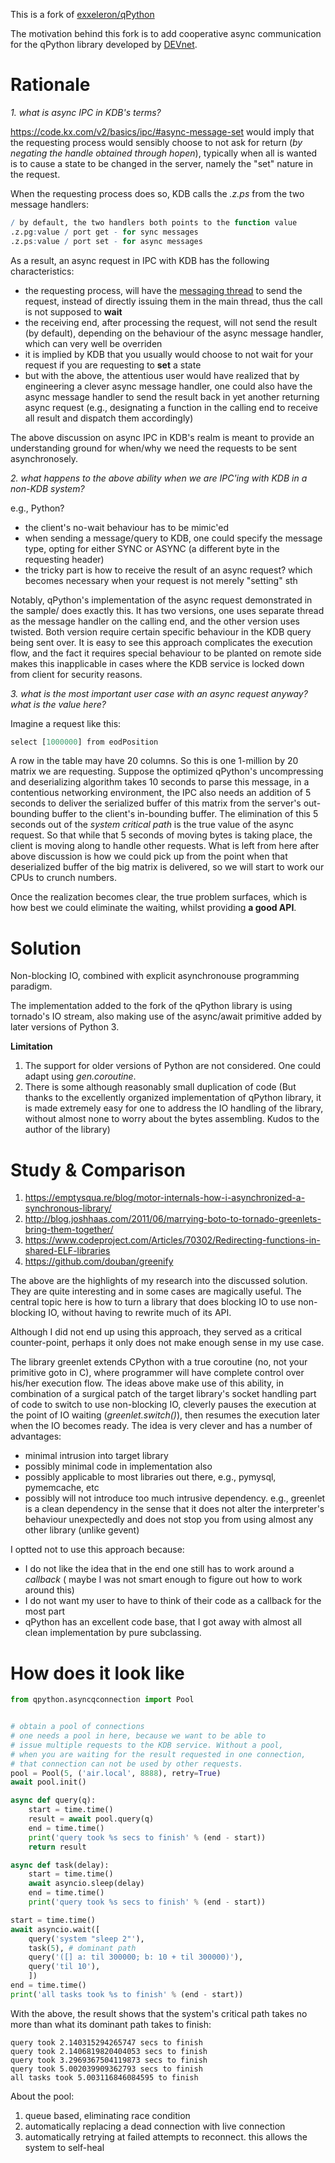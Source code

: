 This is a fork of [exxeleron/qPython](https://github.com/exxeleron/qPython)

The motivation behind this fork is to add cooperative async communication for
the qPython library developed by [DEVnet](devnet.de).

Rationale
===

*1. what is async IPC in KDB's terms?*

https://code.kx.com/v2/basics/ipc/#async-message-set would imply that the requesting
process would sensibly choose to not ask for return (_by negating the handle obtained
through hopen_), typically when all is wanted is to cause a state to be changed in
the server, namely the "set" nature in the request.

When the requesting process does so, KDB calls the _.z.ps_ from the two message handlers:

```q
/ by default, the two handlers both points to the function value
.z.pg:value / port get - for sync messages
.z.ps:value / port set - for async messages
```

As a result, an async request in IPC with KDB has the following characteristics:

- the requesting process, will have the
  [messaging thread](http://www.timestored.com/kdb-guides/interprocess-communication)
  to send the request, instead of directly issuing them in the main thread, thus the call
  is not supposed to __wait__
- the receiving end, after processing the request, will not send the result (by default),
  depending on the behaviour of the async message handler, which can very well
  be overriden
- it is implied by KDB that you usually would choose to not wait for your request
  if you are requesting to **set** a state
- but with the above, the attentious user would have realized that by engineering
  a clever async message handler, one could also have the async message handler
  to send the result back in yet another returning async request (e.g., designating
  a function in the calling end to receive all result and dispatch them accordingly)

The above discussion on async IPC in KDB's realm is meant to provide an understanding
ground for when/why we need the requests to be sent asynchronosely.

*2. what happens to the above ability when we are IPC'ing with KDB in a non-KDB system?*

e.g., Python?

- the client's no-wait behaviour has to be mimic'ed
- when sending a message/query to KDB, one could specify the message type, opting for
  either SYNC or ASYNC (a different byte in the requesting header)
- the tricky part is how to receive the result of an async request?
  which  becomes necessary when your request is not merely "setting" sth

Notably, qPython's implementation of the async request demonstrated in the sample/
does exactly this. It has two versions, one uses separate thread as the message handler
on the calling end, and the other version uses twisted. Both version require certain
specific behaviour in the KDB query being sent over. It is easy to see this approach
complicates the execution flow, and the fact it requires special behaviour to be planted
on remote side makes this inapplicable in cases where the KDB service is locked down
from client for security reasons.

*3. what is the most important user case with an async request anyway? what is the value here?*

Imagine a request like this:

```q
select [1000000] from eodPosition
```

A row in the table may have 20 columns. So this is one 1-million by 20 matrix we are requesting.
Suppose the optimized qPython's uncompressing and deserializing algorithm takes 10 seconds to parse
this message, in a contentious networking environment, the IPC also needs an addition of 5 seconds
to deliver the serialized buffer of this matrix from the server's out-bounding buffer to the
client's in-bounding buffer. The elimination of this 5 seconds out of the _system critical path_
is the true value of the async request. So that while that 5 seconds of moving bytes is taking
place, the client is moving along to handle other requests. What is left from here after above
discussion is how we could pick up from the point when that deserialized buffer of the big matrix
is delivered, so we will start to work our CPUs to crunch numbers.

Once the realization becomes clear, the true problem surfaces, which is how best we could eliminate
the waiting, whilst providing __a good API__.


Solution
===

Non-blocking IO, combined with explicit asynchronouse programming paradigm.

The implementation added to the fork of the qPython library is using tornado's IO stream, also
making use of the async/await primitive added by later versions of Python 3. 

__Limitation__

1. The support for older versions of Python are not considered. One could adapt using _gen.coroutine_.
1. There is some although reasonably small duplication of code (But thanks to the excellently
   organized implementation of qPython library, it is made extremely easy for one to address
   the IO handling of the library, without almost none to worry about the bytes assembling. Kudos
   to the author of the library)

Study & Comparison
===

1. https://emptysqua.re/blog/motor-internals-how-i-asynchronized-a-synchronous-library/
1. http://blog.joshhaas.com/2011/06/marrying-boto-to-tornado-greenlets-bring-them-together/
1. https://www.codeproject.com/Articles/70302/Redirecting-functions-in-shared-ELF-libraries
1. https://github.com/douban/greenify

The above are the highlights of my research into the discussed solution. They are quite interesting
and in some cases are magically useful. The central topic here is how to turn a library that
does blocking IO to use non-blocking IO, without having to rewrite much of its API.

Although I did not end up using this approach, they served as a critical counter-point, perhaps
it only does not make enough sense in my use case.

The library greenlet extends CPython with a true coroutine (no, not your primitive goto in C), where
programmer will have complete control over his/her execution flow. The ideas above make use of this
ability, in combination of a surgical patch of the target library's socket handling part of code to
switch to use non-blocking IO, cleverly pauses the execution at the point of IO waiting
(_greenlet.switch()_), then resumes the execution later when the IO becomes ready. The idea
is very clever and has a number of advantages:

- minimal intrusion into target library
- possibly minimal code in implementation also
- possibly applicable to most libraries out there, e.g., pymysql, pymemcache, etc
- possibly will not introduce too much intrusive dependency. e.g., greenlet is a clean
  dependency in the sense that it does not alter the interpreter's behaviour unexpectedly
  and does not stop you from using almost any other library (unlike gevent)

I optted not to use this approach because:

- I do not like the idea that in the end one still has to work around a _callback_ (
  maybe I was not smart enough to figure out how to work around this)
- I do not want my user to have to think of their code as a callback for the most part
- qPython has an excellent code base, that I got away with almost all clean implementation
  by pure subclassing. 


How does it look like
===

```python
from qpython.asyncqconnection import Pool


# obtain a pool of connections
# one needs a pool in here, because we want to be able to
# issue multiple requests to the KDB service. Without a pool,
# when you are waiting for the result requested in one connection,
# that connection can not be used by other requests.
pool = Pool(5, ('air.local', 8888), retry=True)
await pool.init()

async def query(q):
    start = time.time()
    result = await pool.query(q)
    end = time.time()
    print('query took %s secs to finish' % (end - start))
    return result

async def task(delay):
    start = time.time()
    await asyncio.sleep(delay)
    end = time.time()
    print('query took %s secs to finish' % (end - start))

start = time.time()
await asyncio.wait([
    query('system "sleep 2"'),
    task(5), # dominant path
    query('([] a: til 300000; b: 10 + til 300000)'),
    query('til 10'),
    ])
end = time.time()
print('all tasks took %s to finish' % (end - start))
```

With the above, the result shows that the system's critical path takes no more than
what its dominant path takes to finish:

```text
query took 2.140315294265747 secs to finish
query took 2.1406819820404053 secs to finish
query took 3.2969367504119873 secs to finish
query took 5.002039909362793 secs to finish
all tasks took 5.003116846084595 to finish
```

About the pool:

1. queue based, eliminating race condition
1. automatically replacing a dead connection with live connection
1. automatically retrying at failed attempts to reconnect. this allows
   the system to self-heal


